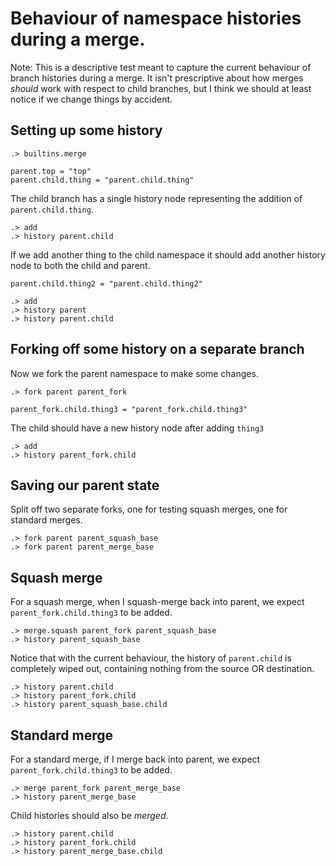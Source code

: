 # Behaviour of namespace histories during a merge.

Note: This is a descriptive test meant to capture the current behaviour of 
branch histories during a merge.
It isn't prescriptive about how merges _should_ work with respect to child branches, 
but I think we should at least notice if we change things by accident.


## Setting up some history

```ucm:hide
.> builtins.merge
```

```unison:hide
parent.top = "top"
parent.child.thing = "parent.child.thing"
```

The child branch has a single history node representing the addition of `parent.child.thing`.

```ucm
.> add
.> history parent.child
```

If we add another thing to the child namespace it should add another history node to both the child and parent.

```unison:hide
parent.child.thing2 = "parent.child.thing2"
```

```ucm
.> add
.> history parent
.> history parent.child
```

## Forking off some history on a separate branch

Now we fork the parent namespace to make some changes.

```ucm
.> fork parent parent_fork
```

```unison:hide
parent_fork.child.thing3 = "parent_fork.child.thing3"
```

The child should have a new history node after adding `thing3`

```ucm
.> add
.> history parent_fork.child
```

## Saving our parent state

Split off two separate forks, one for testing squash merges, one for standard merges.

```ucm:hide
.> fork parent parent_squash_base
.> fork parent parent_merge_base
```

## Squash merge

For a squash merge, when I squash-merge back into parent, we expect `parent_fork.child.thing3` to be added.

```ucm
.> merge.squash parent_fork parent_squash_base
.> history parent_squash_base
```

Notice that with the current behaviour, the history of `parent.child` is completely wiped out, containing nothing from the source OR destination.

```ucm
.> history parent.child
.> history parent_fork.child
.> history parent_squash_base.child
```

## Standard merge

For a standard merge, if I merge back into parent, we expect `parent_fork.child.thing3` to be added.

```ucm
.> merge parent_fork parent_merge_base
.> history parent_merge_base
```

Child histories should also be *merged*.

```ucm
.> history parent.child
.> history parent_fork.child
.> history parent_merge_base.child
```
